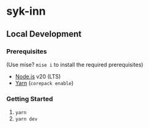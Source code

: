# syk-inn

## Local Development

### Prerequisites

(Use mise? `mise i` to install the required prerequisites)

-   [Node.js](https://nodejs.org/en/) v20 (LTS)
-   [Yarn](https://yarnpkg.com/) (`corepack enable`)

### Getting Started

1. `yarn`
2. `yarn dev`
